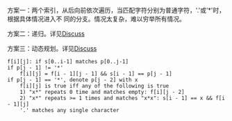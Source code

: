 
方案一：两个索引，从后向前依次遍历，当匹配字符分别为普通字符，'.'或'*'时，根据具体情况进入不
同的分支。情况太复杂，难以穷举所有情况。

方案二：递归。详见[Discuss](https://discuss.leetcode.com/topic/6183/my-concise-recursive-and-dp-solutions-with-full-explanation-in-c)

方案三：动态规划。详见[Discuss](https://discuss.leetcode.com/topic/6183/my-concise-recursive-and-dp-solutions-with-full-explanation-in-c)

    f[i][j]: if s[0..i-1] matches p[0..j-1]
    if p[j - 1] != '*'
        f[i][j] = f[i - 1][j - 1] && s[i - 1] == p[j - 1]
    if p[j - 1] == '*', denote p[j - 2] with x
        f[i][j] is true iff any of the following is true
        1) "x*" repeats 0 time and matches empty: f[i][j - 2]
        2) "x*" repeats >= 1 times and matches "x*x": s[i - 1] == x && f[i - 1][j]
        '.' matches any single character



